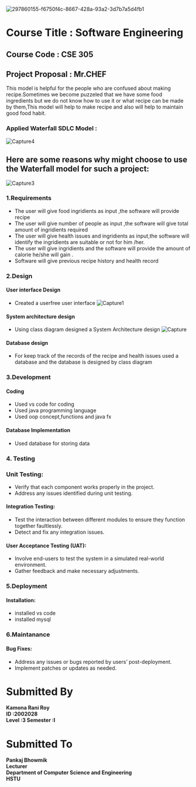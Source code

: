 
![297860155-f6750f4c-8667-428a-93a2-3d7b7a5d4fb1](https://github.com/KamonaRoy000/Projects/assets/130241636/3f1cfba4-a696-4123-8ab2-8a731bc92e5a)
# Course Title : Software Engineering 
## Course Code : CSE 305
## Project Proposal : Mr.CHEF
This model is helpful for the people who are confused about making recipe.Sometimes we become puzzeled that we have some food ingredients but we do not know how to use it or what recipe can be made by them,This model will help to make recipe and also will help to maintain good food habit.

### Applied Waterfall SDLC Model :
![Capture4](https://github.com/KamonaRoy000/Projects/assets/130241636/027dace3-3d15-45fa-aa8f-caa7a9b699b8)

## Here are some reasons why  might choose to use the Waterfall model for such a project:
![Capture3](https://github.com/KamonaRoy000/Projects/assets/130241636/be79fe75-6c14-4cc6-b12d-f4be2fe65b44)
### 1.Requirements 
- The user will give food ingridients as input ,the software will provide recipe
- The user will give  number of people as input ,the software will give total amount of ingridients required
- The user will give health issues and ingridients as input,the software will identify the  ingridients are suitable or not for him /her.
- The user will give ingridients and the software will provide the amount of calorie he/she will gain .
- Software will give previous recipe history and health record

### 2.Design
#### User interface Design

- Created a userfree user interface
  ![Capture1](https://github.com/KamonaRoy000/Projects/assets/130241636/f2c28db5-bdb8-46af-b34b-80b630eb95c5)


#### System architecture design
- Using class diagram designed a System Architecture design
  ![Capture](https://github.com/KamonaRoy000/Projects/assets/130241636/0ac12f61-1869-4018-8e72-8299f7eca1cb)


#### Database design
- For keep track of the records of the recipe and health issues used a database and the database is designed by class diagram
### 3.Development
#### Coding
- Used vs code for coding
- Used java programming language
- Used oop concept,functions and java fx

#### Database Implementation
- Used database for storing data 
### 4. Testing 
### Unit Testing:
-	Verify that each component works properly in the project.
-	Address any issues identified during unit testing.
#### Integration Testing:
-	Test the interaction between different modules to ensure they function together faultlessly.
-	Detect and fix any integration issues.
#### User Acceptance Testing (UAT):
-	Involve end-users to test the system in a simulated real-world environment.
-	Gather feedback and make necessary adjustments.

### 5.Deployment
#### Installation:
- installed vs code
- installed mysql

### 6.Maintanance
#### Bug Fixes:
-	Address any issues or bugs reported by users’ post-deployment.
-	Implement patches or updates as needed.
# Submitted By
**Kamona Rani Roy**  
**ID :2002028**  
**Level :3 Semester :I**  

# Submitted To
**Pankaj Bhowmik**    
**Lecturer**   
**Department of Computer Science and Engineering**   
**HSTU**  


